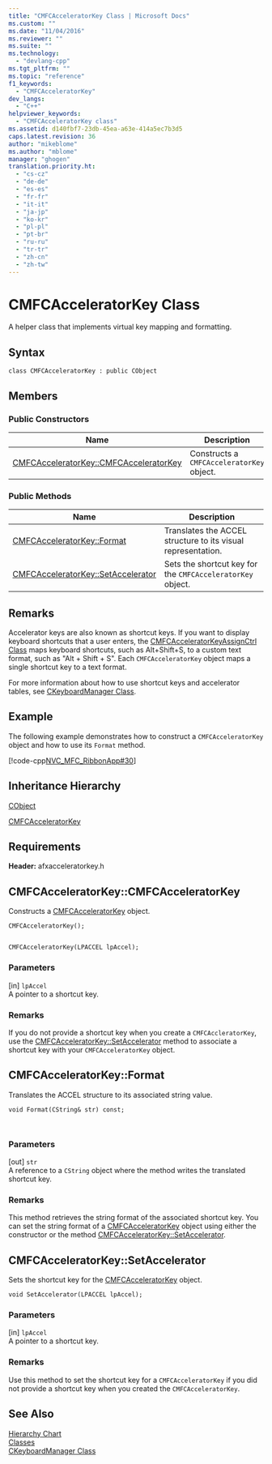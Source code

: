 ```yaml
---
title: "CMFCAcceleratorKey Class | Microsoft Docs"
ms.custom: ""
ms.date: "11/04/2016"
ms.reviewer: ""
ms.suite: ""
ms.technology: 
  - "devlang-cpp"
ms.tgt_pltfrm: ""
ms.topic: "reference"
f1_keywords: 
  - "CMFCAcceleratorKey"
dev_langs: 
  - "C++"
helpviewer_keywords: 
  - "CMFCAcceleratorKey class"
ms.assetid: d140fbf7-23db-45ea-a63e-414a5ec7b3d5
caps.latest.revision: 36
author: "mikeblome"
ms.author: "mblome"
manager: "ghogen"
translation.priority.ht: 
  - "cs-cz"
  - "de-de"
  - "es-es"
  - "fr-fr"
  - "it-it"
  - "ja-jp"
  - "ko-kr"
  - "pl-pl"
  - "pt-br"
  - "ru-ru"
  - "tr-tr"
  - "zh-cn"
  - "zh-tw"
---
```

# CMFCAcceleratorKey Class
A helper class that implements virtual key mapping and formatting.  
  
## Syntax  
  
```  
class CMFCAcceleratorKey : public CObject  
```  
  
## Members  
  
### Public Constructors  
  
|Name|Description|  
|----------|-----------------|  
|[CMFCAcceleratorKey::CMFCAcceleratorKey](#cmfcacceleratorkey__cmfcacceleratorkey)|Constructs a `CMFCAcceleratorKey` object.|  
  
### Public Methods  
  
|Name|Description|  
|----------|-----------------|  
|[CMFCAcceleratorKey::Format](#cmfcacceleratorkey__format)|Translates the ACCEL structure to its visual representation.|  
|[CMFCAcceleratorKey::SetAccelerator](#cmfcacceleratorkey__setaccelerator)|Sets the shortcut key for the `CMFCAcceleratorKey` object.|  
  
## Remarks  
 Accelerator keys are also known as shortcut keys. If you want to display keyboard shortcuts that a user enters, the [CMFCAcceleratorKeyAssignCtrl Class](../../mfc/reference/cmfcacceleratorkeyassignctrl-class.md) maps keyboard shortcuts, such as Alt+Shift+S, to a custom text format, such as "Alt + Shift + S". Each `CMFCAcceleratorKey` object maps a single shortcut key to a text format.  
  
 For more information about how to use shortcut keys and accelerator tables, see [CKeyboardManager Class](../../mfc/reference/ckeyboardmanager-class.md).  
  
## Example  
 The following example demonstrates how to construct a `CMFCAcceleratorKey` object and how to use its `Format` method.  
  
 [!code-cpp[NVC_MFC_RibbonApp#30](../../mfc/reference/codesnippet/cpp/cmfcacceleratorkey-class_1.cpp)]  
  
## Inheritance Hierarchy  
 [CObject](../../mfc/reference/cobject-class.md)  
  
 [CMFCAcceleratorKey](../../mfc/reference/cmfcacceleratorkey-class.md)  
  
## Requirements  
 **Header:** afxacceleratorkey.h  
  
##  <a name="cmfcacceleratorkey__cmfcacceleratorkey"></a>  CMFCAcceleratorKey::CMFCAcceleratorKey  
 Constructs a [CMFCAcceleratorKey](../../mfc/reference/cmfcacceleratorkey-class.md) object.  
  
```  
CMFCAcceleratorKey();

 
CMFCAcceleratorKey(LPACCEL lpAccel);
```  
  
### Parameters  
 [in] `lpAccel`  
 A pointer to a shortcut key.  
  
### Remarks  
 If you do not provide a shortcut key when you create a `CMFCAccleratorKey`, use the [CMFCAcceleratorKey::SetAccelerator](#cmfcacceleratorkey__setaccelerator) method to associate a shortcut key with your `CMFCAcceleratorKey` object.  
  
##  <a name="cmfcacceleratorkey__format"></a>  CMFCAcceleratorKey::Format  
 Translates the ACCEL structure to its associated string value.  
  
```  
void Format(CString& str) const;

 
```  
  
### Parameters  
 [out] `str`  
 A reference to a `CString` object where the method writes the translated shortcut key.  
  
### Remarks  
 This method retrieves the string format of the associated shortcut key. You can set the string format of a [CMFCAcceleratorKey](../../mfc/reference/cmfcacceleratorkey-class.md) object using either the constructor or the method [CMFCAcceleratorKey::SetAccelerator](#cmfcacceleratorkey__setaccelerator).  
  
##  <a name="cmfcacceleratorkey__setaccelerator"></a>  CMFCAcceleratorKey::SetAccelerator  
 Sets the shortcut key for the [CMFCAcceleratorKey](../../mfc/reference/cmfcacceleratorkey-class.md) object.  
  
```  
void SetAccelerator(LPACCEL lpAccel);
```  
  
### Parameters  
 [in] `lpAccel`  
 A pointer to a shortcut key.  
  
### Remarks  
 Use this method to set the shortcut key for a `CMFCAcceleratorKey` if you did not provide a shortcut key when you created the `CMFCAcceleratorKey`.  
  
## See Also  
 [Hierarchy Chart](../../mfc/hierarchy-chart.md)   
 [Classes](../../mfc/reference/mfc-classes.md)   
 [CKeyboardManager Class](../../mfc/reference/ckeyboardmanager-class.md)
